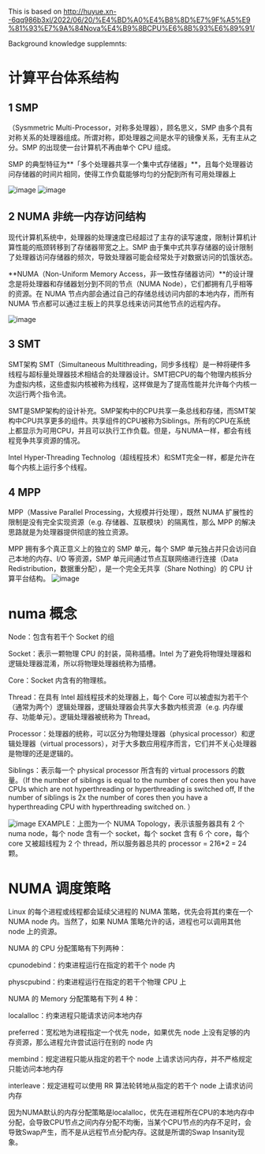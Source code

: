 This is based on
http://huyue.xn--6qq986b3xl/2022/06/20/%E4%BD%A0%E4%B8%8D%E7%9F%A5%E9%81%93%E7%9A%84Nova%E4%B9%8BCPU%E6%8B%93%E6%89%91/

Background knowledge supplemnts:
# 计算平台体系结构

## 1 SMP 
（Sysmmetric Multi-Processor，对称多处理器），顾名思义，SMP 由多个具有对称关系的处理器组成。所谓对称，即处理器之间是水平的镜像关系，无有主从之分。SMP 的出现使一台计算机不再由单个 CPU 组成。

SMP 的典型特征为**「多个处理器共享一个集中式存储器」**，且每个处理器访问存储器的时间片相同，使得工作负载能够均匀的分配到所有可用处理器上

![image](https://user-images.githubusercontent.com/42630862/231361825-3f6e87d7-1aaa-4bc4-98ad-49cb549b98ee.png)
![image](https://user-images.githubusercontent.com/42630862/231365917-fd0c02ca-3037-4dc0-9f39-05074e9d957f.png)


## 2 NUMA 非统一内存访问结构

现代计算机系统中，处理器的处理速度已经超过了主存的读写速度，限制计算机计算性能的瓶颈转移到了存储器带宽之上。SMP 由于集中式共享存储器的设计限制了处理器访问存储器的频次，导致处理器可能会经常处于对数据访问的饥饿状态。

**NUMA（Non-Uniform Memory Access，非一致性存储器访问）**的设计理念是将处理器和存储器划分到不同的节点（NUMA Node），它们都拥有几乎相等的资源。在 NUMA 节点内部会通过自己的存储总线访问内部的本地内存，而所有 NUMA 节点都可以通过主板上的共享总线来访问其他节点的远程内存。

![image](https://user-images.githubusercontent.com/42630862/231362241-03ab17c3-6182-4de8-becc-0a5a49c0d81b.png)

## 3 SMT
SMT架构
SMT（Simultaneous Multithreading，同步多线程）是一种将硬件多线程与超标量处理器技术相结合的处理器设计。SMT把CPU的每个物理内核拆分为虚拟内核，这些虚拟内核被称为线程，这样做是为了提高性能并允许每个内核一次运行两个指令流。

SMT是SMP架构的设计补充。SMP架构中的CPU共享一条总线和存储，而SMT架构中CPU共享更多的组件。共享组件的CPU被称为Siblings。所有的CPU在系统上都显示为可用CPU，并且可以执行工作负载。但是，与NUMA一样，都会有线程竞争共享资源的情况。

Intel Hyper-Threading Technolog（超线程技术）和SMT完全一样，都是允许在每个内核上运行多个线程。

## 4 MPP 
MPP（Massive Parallel Processing，大规模并行处理），既然 NUMA 扩展性的限制是没有完全实现资源（e.g. 存储器、互联模块）的隔离性，那么 MPP 的解决思路就是为处理器提供彻底的独立资源。

MPP 拥有多个真正意义上的独立的 SMP 单元，每个 SMP 单元独占并只会访问自己本地的内存、I/O 等资源，SMP 单元间通过节点互联网络进行连接（Data Redistribution，数据重分配），是一个完全无共享（Share Nothing）的 CPU 计算平台结构。
![image](https://user-images.githubusercontent.com/42630862/231362764-bb6592dc-c0f6-43be-976c-cdc1e54e8d41.png)


# numa 概念
Node：包含有若干个 Socket 的组

Socket：表示一颗物理 CPU 的封装，简称插槽。Intel 为了避免将物理处理器和逻辑处理器混淆，所以将物理处理器统称为插槽。

Core：Socket 内含有的物理核。

Thread：在具有 Intel 超线程技术的处理器上，每个 Core 可以被虚拟为若干个（通常为两个）逻辑处理器，逻辑处理器会共享大多数内核资源（e.g. 内存缓存、功能单元）。逻辑处理器被统称为 Thread。

Processor：处理器的统称，可以区分为物理处理器（physical processor）和逻辑处理器（virtual processors），对于大多数应用程序而言，它们并不关心处理器是物理的还是逻辑的。

Siblings：表示每一个 physical processor 所含有的 virtual processors 的数量。（If the number of siblings is equal to the number of cores then you have CPUs which are not hyperthreading or hyperthreading is switched off, If the number of siblings is 2x the number of cores then you have a hyperthreading CPU with hyperthreading switched on. ）

![image](https://user-images.githubusercontent.com/42630862/231363226-cada259a-2401-48bb-9e69-f94a3f92043f.png)
EXAMPLE：上图为一个 NUMA Topology，表示该服务器具有 2 个 numa node，每个 node 含有一个 socket，每个 socket 含有 6 个 core，每个 core 又被超线程为 2 个 thread，所以服务器总共的 processor = 2*1*6*2 = 24 颗。

# NUMA 调度策略

Linux 的每个进程或线程都会延续父进程的 NUMA 策略，优先会将其约束在一个 NUMA node 内。当然了，如果 NUMA 策略允许的话，进程也可以调用其他 node 上的资源。

NUMA 的 CPU 分配策略有下列两种：

cpunodebind：约束进程运行在指定的若干个 node 内

physcpubind：约束进程运行在指定的若干个物理 CPU 上

NUMA 的 Memory 分配策略有下列 4 种：

localalloc：约束进程只能请求访问本地内存

preferred：宽松地为进程指定一个优先 node，如果优先 node 上没有足够的内存资源，那么进程允许尝试运行在别的 node 内

membind：规定进程只能从指定的若干个 node 上请求访问内存，并不严格规定只能访问本地内存

interleave：规定进程可以使用 RR 算法轮转地从指定的若干个 node 上请求访问内存

因为NUMA默认的内存分配策略是localalloc，优先在进程所在CPU的本地内存中分配，会导致CPU节点之间内存分配不均衡，当某个CPU节点的内存不足时，会导致Swap产生，而不是从远程节点分配内存。这就是所谓的Swap Insanity现象。


